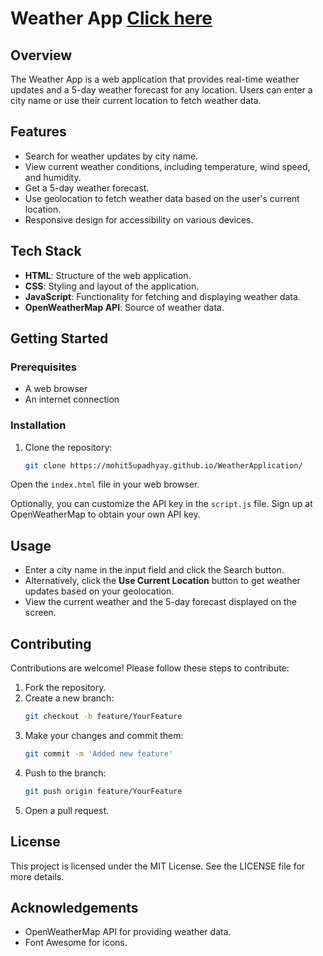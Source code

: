 <!-- # Project Link : [Click here](https://mohit5upadhyay.github.io/WeatherApplication/) -->

# Weather App [Click here](https://mohit5upadhyay.github.io/WeatherApplication/)

## Overview

The Weather App is a web application that provides real-time weather updates and a 5-day weather forecast for any location. Users can enter a city name or use their current location to fetch weather data.

## Features

- Search for weather updates by city name.
- View current weather conditions, including temperature, wind speed, and humidity.
- Get a 5-day weather forecast.
- Use geolocation to fetch weather data based on the user's current location.
- Responsive design for accessibility on various devices.

## Tech Stack

- **HTML**: Structure of the web application.
- **CSS**: Styling and layout of the application.
- **JavaScript**: Functionality for fetching and displaying weather data.
- **OpenWeatherMap API**: Source of weather data.

## Getting Started

### Prerequisites

- A web browser
- An internet connection

### Installation

1. Clone the repository:
   ```bash
   git clone https://mohit5upadhyay.github.io/WeatherApplication/
Open the `index.html` file in your web browser.

Optionally, you can customize the API key in the `script.js` file. Sign up at OpenWeatherMap to obtain your own API key.

## Usage

- Enter a city name in the input field and click the Search button.
- Alternatively, click the **Use Current Location** button to get weather updates based on your geolocation.
- View the current weather and the 5-day forecast displayed on the screen.

## Contributing

Contributions are welcome! Please follow these steps to contribute:

1. Fork the repository.
2. Create a new branch:
   ```bash
   git checkout -b feature/YourFeature
3. Make your changes and commit them:
   ```bash
   git commit -m 'Added new feature'
4. Push to the branch:
   ```bash
   git push origin feature/YourFeature
5. Open a pull request.
## License
This project is licensed under the MIT License. See the LICENSE file for more details.
## Acknowledgements
- OpenWeatherMap API for providing weather data.
- Font Awesome for icons.